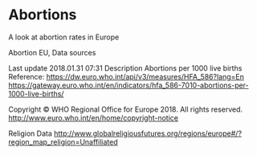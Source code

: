 # Abortions
A look at abortion rates in Europe

Abortion EU, Data sources

Last update	2018.01.31 07:31
Description	Abortions per 1000 live births
Reference:
https://dw.euro.who.int/api/v3/measures/HFA_586?lang=En
https://gateway.euro.who.int/en/indicators/hfa_586-7010-abortions-per-1000-live-births/

Copyright
© WHO Regional Office for Europe 2018.
All rights reserved.
http://www.euro.who.int/en/home/copyright-notice

Religion Data
http://www.globalreligiousfutures.org/regions/europe#/?region_map_religion=Unaffiliated
